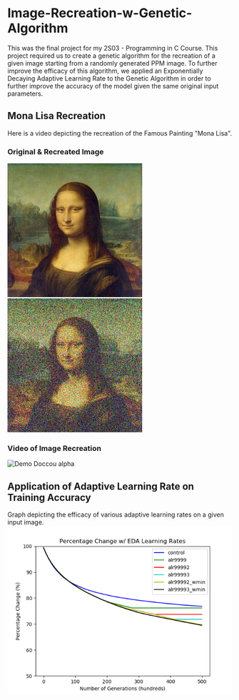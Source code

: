 # Image-Recreation-w-Genetic-Algorithm

This was the final project for my 2S03 - Programming in C Course. This project required us to create a genetic algorithm for the recreation of a given image starting from a randomly generated PPM image.
To further improve the efficacy of this algorithm, we applied an Exponentially Decaying Adaptive Learning Rate to the Genetic Algorithm in order to further improve the accuracy of the model given the same original input parameters.

## Mona Lisa Recreation
Here is a video depicting the recreation of the Famous Painting "Mona Lisa".

### Original & Recreated Image
![Original](results/mona_lisa.jpg)
![Recreated](results/mona_lisa_200k.png)
### Video of Image Recreation
![Demo Doccou alpha](https://j.gifs.com/oQDJnY.gif)

## Application of Adaptive Learning Rate on Training Accuracy
Graph depicting the efficacy of various adaptive learning rates on a given input image.
![Graphed Results](graphing_data/Escher-EDA-Progress-Plots.png)
